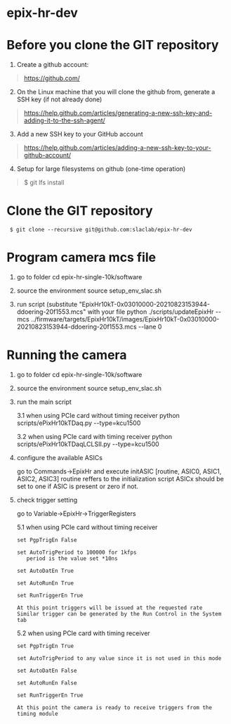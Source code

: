 # epix-hr-dev

# Before you clone the GIT repository

1) Create a github account:
> https://github.com/

2) On the Linux machine that you will clone the github from, generate a SSH key (if not already done)
> https://help.github.com/articles/generating-a-new-ssh-key-and-adding-it-to-the-ssh-agent/

3) Add a new SSH key to your GitHub account
> https://help.github.com/articles/adding-a-new-ssh-key-to-your-github-account/

4) Setup for large filesystems on github (one-time operation)
> $ git lfs install

# Clone the GIT repository
``` $ git clone --recursive git@github.com:slaclab/epix-hr-dev```


# Program camera mcs file

1) go to folder
cd epix-hr-single-10k/software

2) source the environment
source setup_env_slac.sh

3) run script (substitute "EpixHr10kT-0x03010000-20210823153944-ddoering-20f1553.mcs" with your file
python ./scripts/updateEpixHr  --mcs   ../firmware/targets/EpixHr10kT/images/EpixHr10kT-0x03010000-20210823153944-ddoering-20f1553.mcs --lane 0


# Running the camera

1) go to folder
cd epix-hr-single-10k/software

2) source the environment
source setup_env_slac.sh

3) run the main script

   3.1 when using PCIe card without timing receiver
       python scripts/ePixHr10kTDaq.py --type=kcu1500

   3.2 when using PCIe card with timing receiver
       python scripts/ePixHr10kTDaqLCLSII.py --type=kcu1500

4) configure the available ASICs

   go to Commands->EpixHr and execute
   initASIC [routine, ASIC0, ASIC1, ASIC2, ASIC3]
      routine reffers to the initialization script
      ASICx should be set to one if ASIC is present or zero if not.

5) check trigger setting

   go to Variable->EpixHr->TriggerRegisters
   
   5.1 when using PCIe card without timing receiver
   
       set PgpTrigEn False

       set AutoTrigPeriod to 100000 for 1kfps
          period is the value set *10ns

       set AutoDatEn True

       set AutoRunEn True

       set RunTriggerEn True

       At this point triggers will be issued at the requested rate
       Similar trigger can be generated by the Run Control in the System tab

   5.2 when using PCIe card with timing receiver

       set PgpTrigEn True

       set AutoTrigPeriod to any value since it is not used in this mode

       set AutoDatEn False

       set AutoRunEn False

       set RunTriggerEn True

       At this point the camera is ready to receive triggers from the timing module
   
	
   